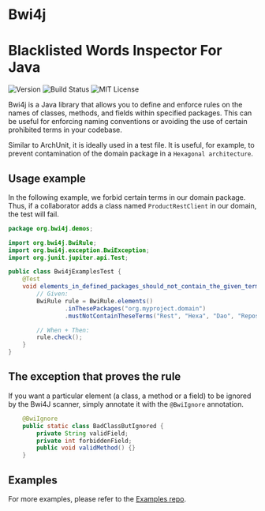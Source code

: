 # Bwi4j
# Blacklisted Words Inspector For Java

![Version](https://img.shields.io/badge/version-v1.0.0-green.svg)
![Build Status](https://github.com/andriantomanga/Bwi4j/actions/workflows/main.yml/badge.svg)
![MIT License](https://img.shields.io/badge/license-MIT-blue.svg)

Bwi4j is a Java library that allows you to define and enforce rules on the names of classes, methods, and fields within specified packages. This can be useful for enforcing naming conventions or avoiding the use of certain prohibited terms in your codebase.

Similar to ArchUnit, it is ideally used in a test file. It is useful, for example, to prevent contamination of the domain package in a `Hexagonal architecture`.

## Usage example

In the following example, we forbid certain terms in our domain package.
Thus, if a collaborator adds a class named `ProductRestClient` in our domain, the test will fail.

```java
package org.bwi4j.demos;

import org.bwi4j.BwiRule;
import org.bwi4j.exception.BwiException;
import org.junit.jupiter.api.Test;

public class Bwi4jExamplesTest {
    @Test
    void elements_in_defined_packages_should_not_contain_the_given_terms() throws BwiException {
        // Given:
        BwiRule rule = BwiRule.elements()
                .inThesePackages("org.myproject.domain")
                .mustNotContainTheseTerms("Rest", "Hexa", "Dao", "Repository", "Controller", "Service", "Util", "Helper");

        // When + Then:
        rule.check();
    }
}
```

## The exception that proves the rule

If you want a particular element (a class, a method or a field) to be ignored by the Bwi4J scanner, simply annotate it with the `@BwiIgnore` annotation.

```java
    @BwiIgnore
    public static class BadClassButIgnored {
        private String validField;
        private int forbiddenField;
        public void validMethod() {}
    }
```

## Examples

For more examples, please refer to the [Examples repo](https://github.com/andriantomanga/Bwi4J-examples).

